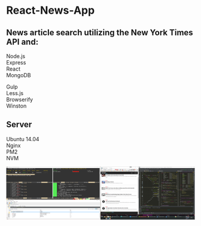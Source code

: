 # React-News-App
## News article search utilizing the New York Times API and:

Node.js<br/>
Express<br/>
React<br/>
MongoDB

Gulp<br/>
Less.js<br />
Browserify<br/>
Winston

## Server
Ubuntu 14.04<br/>
Nginx<br/>
PM2<br/>
NVM

![](https://raw.githubusercontent.com/kevinhaas/React-News-App/master/doc/nyt-react-mongo-pm2-linux.png)

